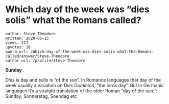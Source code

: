 # Which day of the week was “dies solis” what the Romans called?

	author: Steve Theodore
	written: 2020-05-15
	views: 217
	upvotes: 10
	quora url: /Which-day-of-the-week-was-dies-solis-what-the-Romans-called/answer/Steve-Theodore
	author url: /profile/Steve-Theodore


__Sunday__ .

_Dies_ is day and _solis_ is “of the sun”. In Romance languages that day of the week usually a variation on _Dies Dominica,_ “the lords day”. But in Germanic languages it’s a straight translation of the older Roman “day of the sun:”: Sunday, Sonnerstag, Soendag etc

